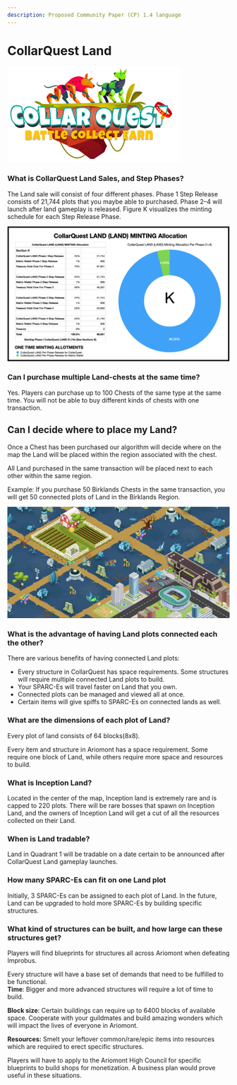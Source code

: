 ```yaml
---
description: Proposed Community Paper (CP) 1.4 language
---
```


# CollarQuest Land

![CollarQuest a Metaverse Play2Earn Ecosystem](../../.gitbook/assets/CollarQuest-SM.png)

### **What is CollarQuest Land Sales, and Step Phases?** <a href="#4edc" id="4edc"></a>

The Land sale will consist of four different phases. Phase 1 Step Release consists of 21,744 plots that you maybe able to purchased.  Phase 2–4 will launch after land gameplay is released.  Figure K visualizes the minting schedule for each Step Release Phase.

![Figure K (Subject to Change)](<../../.gitbook/assets/LAND Minting.png>)

### **Can I purchase multiple Land-chests at the same time?** <a href="#7056" id="7056"></a>

Yes. Players can purchase up to 100 Chests of the same type at the same time. You will not be able to buy different kinds of chests with one transaction.

## **Can I decide where to place my Land?** <a href="#3391" id="3391"></a>

Once a Chest has been purchased our algorithm will decide where on the map the Land will be placed within the region associated with the chest.

All Land purchased in the same transaction will be placed next to each other within the same region.

Example: If you purchase 50 Birklands Chests in the same transaction, you will get 50 connected plots of Land in the Birklands Region.

![Ariomont Land](../../.gitbook/assets/CollarQuest-LAND.png)

### **What is the advantage of having Land plots connected each the other?** <a href="#83fc" id="83fc"></a>

There are various benefits of having connected Land plots:

* Every structure in CollarQuest has space requirements. Some structures will require multiple connected Land plots to build.
* Your SPARC-Es will travel faster on Land that you own.
* Connected plots can be managed and viewed all at once.
* Certain items will give spiffs to SPARC-Es on connected lands as well.

### **What are the dimensions of each plot of Land?** <a href="#8876" id="8876"></a>

Every plot of land consists of 64 blocks(8x8).

Every item and structure in Ariomont has a space requirement. Some require one block of Land, while others require more space and resources to build.

### **What is** Inception **Land?** <a href="#b9c8" id="b9c8"></a>

Located in the center of the map, Inception land is extremely rare and is capped to 220 plots. There will be rare bosses that spawn on Inception Land, and the owners of Inception Land will get a cut of all the resources collected on their Land.

### **When is Land tradable?** <a href="#1921" id="1921"></a>

Land in Quadrant 1 will be tradable on a date certain to be announced after CollarQuest Land gameplay launches.

### **How many SPARC-Es can fit on one Land plot** <a href="#fdad" id="fdad"></a>

Initially, 3 SPARC-Es can be assigned to each plot of Land. In the future, Land can be upgraded to hold more SPARC-Es by building specific structures.

### **What kind of structures can be built, and how large can these structures get?** <a href="#ea64" id="ea64"></a>

Players will find blueprints for structures all across Ariomont when defeating Improbus.

Every structure will have a base set of demands that need to be fulfilled to be functional.\
**Time**: Bigger and more advanced structures will require a lot of time to build.

**Block size**: Certain buildings can require up to 6400 blocks of available space. Cooperate with your guildmates and build amazing wonders which will impact the lives of everyone in Ariomont.

**Resources:** Smelt your leftover common/rare/epic items into resources which are required to erect specific structures.

Players will have to apply to the Ariomont High Council for specific blueprints to build shops for monetization. A business plan would prove useful in these situations.
